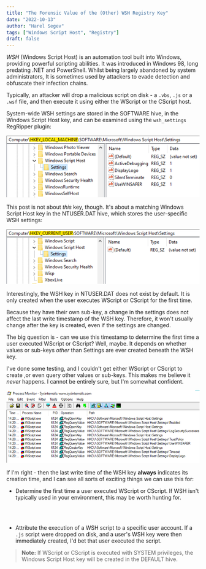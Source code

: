 ```yaml
---
title: "The Forensic Value of the (Other) WSH Registry Key"
date: "2022-10-13"
author: "Harel Segev"
tags: ["Windows Script Host", "Registry"]
draft: false
---
```


*WSH* (Windows Script Host) is an automation tool built into Windows, providing powerful scripting abilities. It was introduced in Windows 98, long predating .NET and PowerShell. Whilst being largely abandoned by system administrators, It is sometimes used by attackers to evade detection and obfuscate their infection chains.

Typically, an attacker will drop a malicious script on disk - a `.vbs`, `.js` or a `.wsf` file, and then execute it using either the WScript or the CScript host.

System-wide WSH settings are stored in the SOFTWARE hive, in the Windows Script Host key, and can be examined using the `wsh_settings` RegRipper plugin:

![](images/wsh_settings_hklm.png)

This post is not about *this* key, though. It's about a matching Windows Script Host key in the NTUSER.DAT hive, which stores the user-specific WSH settings:

![](images/wsh_settings_hkcu.png)

Interestingly, the WSH key in NTUSER.DAT does not exist by default. It is only created when the user executes WScript or CScript for the first time.

Because they have their own sub-key, a change in the settings does not affect the last write timestamp of the WSH key. Therefore, it won't usually change after the key is created, even if the settings are changed.

The big question is - can we use this timestamp to determine the first time a user executed WScript or CScript? Well, maybe. It depends on whether values or sub-keys *other* than Settings are ever created beneath the WSH key.

I've done some testing, and I couldn't get either WScript or CScript to create ,or even query other values or sub-keys. This makes me believe it *never* happens. I cannot be entirely sure, but I'm somewhat confident.

![](images/wscript_procmon.png)

If I'm right - then the last write time of the WSH key **always** indicates its creation time, and I can see all sorts of exciting things we can use this for:

* Determine the first time a user executed WScript or CScript. If WSH isn't typically used in your environment, this may be worth hunting for.

<br></br>

* Attribute the execution of a WSH script to a specific user account. If a `.js` script were dropped on disk, and a user's WSH key were then immediately created, I'd bet that user executed the script.

> **Note:** If WScript or CScript is executed with SYSTEM privileges, the Windows Script Host key will be created in the DEFAULT hive.

